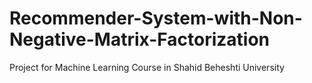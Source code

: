 # Recommender-System-with-Non-Negative-Matrix-Factorization
Project for Machine Learning Course in Shahid Beheshti University
